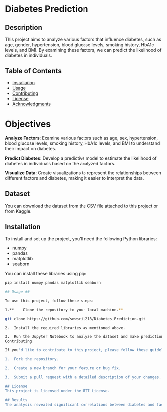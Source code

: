 # Diabetes Prediction

## Description
This project aims to analyze various factors that influence diabetes, such as age, gender, hypertension, blood glucose levels, smoking history, HbA1c levels, and BMI. By examining these factors, we can predict the likelihood of diabetes in individuals.

## Table of Contents
- [Installation](#installation)
- [Usage](#usage)
- [Contributing](#contributing)
- [License](#license)
- [Acknowledgments](#acknowledgments)

# Objectives

**Analyze Factors**: Examine various factors such as age, sex, hypertension, blood glucose levels, smoking history, HbA1c levels, and BMI to understand their impact on diabetes.

**Predict Diabetes**: Develop a predictive model to estimate the likelihood of diabetes in individuals based on the analyzed factors.

**Visualize Data**: Create visualizations to represent the relationships between different factors and diabetes, making it easier to interpret the data.

## Dataset

You can download the dataset from the CSV file attached to this project or from Kaggle.

## Installation

To install and set up the project, you'll need the following Python libraries:
- numpy
- pandas
- matplotlib
- seaborn

You can install these libraries using pip:
```bash
pip install numpy pandas matplotlib seaborn

## Usage ##

To use this project, follow these steps:

1.**	Clone the repository to your local machine.**

git clone https://github.com/sowsri1218/Diabetes_Prediction.git

2.	Install the required libraries as mentioned above.

3.	Run the Jupyter Notebook to analyze the dataset and make predictions.
Contributing

If you'd like to contribute to this project, please follow these guidelines:

1.	Fork the repository.

2.	Create a new branch for your feature or bug fix.

3.	Submit a pull request with a detailed description of your changes.

## License
This project is licensed under the MIT License.

## Results
The analysis revealed significant correlations between diabetes and factors such as age, hypertension, and blood glucose levels. The predictive model achieved an accuracy of X% (replace with actual accuracy) in identifying individuals with diabetes. Detailed results and visualizations can be found in the Jupyter Notebook.
